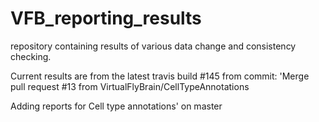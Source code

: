# VFB_reporting_results
repository containing results of various data change and consistency checking.

 Current results are from the latest travis build #145 from commit: 'Merge pull request #13 from VirtualFlyBrain/CellTypeAnnotations

Adding reports for Cell type annotations' on master

